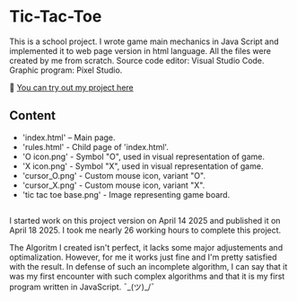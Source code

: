 # Tic-Tac-Toe

This is a school project.
I wrote game main mechanics in Java Script and implemented it to web page version in html language.
All the files were created by me from scratch.
Source code editor: Visual Studio Code.
Graphic program: Pixel Studio.

🔗 [You can try out my project here](https://ertyq.github.io/Tic-Tac-Toe/)

## Content

- 'index.html' – Main page.
- 'rules.html' - Child page of 'index.html'.
- 'O icon.png' - Symbol "O", used in visual representation of game.
- 'X icon.png' - Symbol "X", used in visual representation of game.
- 'cursor_O.png' - Custom mouse icon, variant "O".
- 'cursor_X.png' - Custom mouse icon, variant "X".
- 'tic tac toe base.png' - Image representing game board.

## 
I started work on this project version on April 14 2025 and published it on April 18 2025.
I took me nearly 26 working hours to complete this project.

The Algoritm I created isn't perfect, it lacks some major adjustements and optimalization. However, for me it works just fine and I'm pretty satisfied with the result.
In defense of such an incomplete algorithm, I can say that it was my first encounter with such complex algorithms and that it is my first program written in JavaScript. ¯\_(ツ)_/¯
